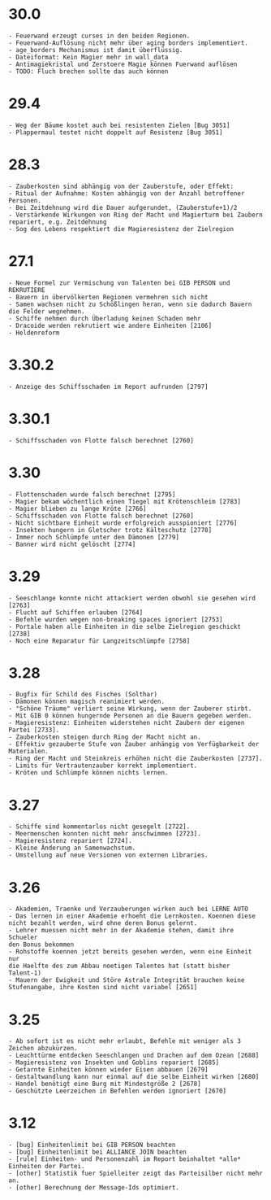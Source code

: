 # 30.0

	- Feuerwand erzeugt curses in den beiden Regionen.
	- Feuerwand-Auflösung nicht mehr über aging borders implementiert.
	- age_borders Mechanismus ist damit überflüssig.
	- Dateiformat: Kein Magier mehr in wall_data
	- Antimagiekristal und Zerstoere Magie können Fuerwand auflösen
	- TODO: Fluch brechen sollte das auch können

# 29.4

	- Weg der Bäume kostet auch bei resistenten Zielen [Bug 3051]
	- Plappermaul testet nicht doppelt auf Resistenz [Bug 3051]

# 28.3

	- Zauberkosten sind abhängig von der Zauberstufe, oder Effekt:
	- Ritual der Aufnahme: Kosten abhängig von der Anzahl betroffener Personen.
	- Bei Zeitdehnung wird die Dauer aufgerundet, (Zauberstufe+1)/2
	- Verstärkende Wirkungen von Ring der Macht und Magierturm bei Zaubern repariert, e.g. Zeitdehnung
	- Sog des Lebens respektiert die Magieresistenz der Zielregion

# 27.1

	- Neue Formel zur Vermischung von Talenten bei GIB PERSON und REKRUTIERE
	- Bauern in übervölkerten Regionen vermehren sich nicht
	- Samen wachsen nicht zu Schößlingen heran, wenn sie dadurch Bauern die Felder wegnehmen.
	- Schiffe nehmen durch Überladung keinen Schaden mehr
	- Dracoide werden rekrutiert wie andere Einheiten [2106]
	- Heldenreform

# 3.30.2

	- Anzeige des Schiffsschaden im Report aufrunden [2797]

# 3.30.1

	- Schiffsschaden von Flotte falsch berechnet [2760]

# 3.30

	- Flottenschaden wurde falsch berechnet [2795]
	- Magier bekam wöchentlich einen Tiegel mit Krötenschleim [2783]
	- Magier blieben zu lange Kröte [2766]
	- Schiffsschaden von Flotte falsch berechnet [2760]
	- Nicht sichtbare Einheit wurde erfolgreich ausspioniert [2776]
	- Insekten hungern in Gletscher trotz Kälteschutz [2778]
	- Immer noch Schlümpfe unter den Dämonen [2779]
	- Banner wird nicht gelöscht [2774]

# 3.29

	- Seeschlange konnte nicht attackiert werden obwohl sie gesehen wird [2763]
	- Flucht auf Schiffen erlauben [2764]
	- Befehle wurden wegen non-breaking spaces ignoriert [2753]
	- Portale haben alle Einheiten in die selbe Zielregion geschickt [2738]
	- Noch eine Reparatur für Langzeitschlümpfe [2758]
 
# 3.28

	- Bugfix für Schild des Fisches (Solthar)
	- Dämonen können magisch reanimiert werden.
	- "Schöne Träume" verliert seine Wirkung, wenn der Zauberer stirbt.
	- Mit GIB 0 können hungernde Personen an die Bauern gegeben werden.
	- Magieresistenz: Einheiten widerstehen nicht Zaubern der eigenen Partei [2733].
	- Zauberkosten steigen durch Ring der Macht nicht an.
	- Effektiv gezauberte Stufe von Zauber anhängig von Verfügbarkeit der Materialen.
	- Ring der Macht und Steinkreis erhöhen nicht die Zauberkosten [2737].
	- Limits für Vertrautenzauber korrekt implementiert.
	- Kröten und Schlümpfe können nichts lernen.

# 3.27

	- Schiffe sind kommentarlos nicht gesegelt [2722].
	- Meermenschen konnten nicht mehr anschwimmen [2723].
	- Magieresistenz repariert [2724].
	- Kleine Änderung an Samenwachstum.
	- Umstellung auf neue Versionen von externen Libraries.

# 3.26

	- Akademien, Traenke und Verzauberungen wirken auch bei LERNE AUTO
	- Das lernen in einer Akademie erhoeht die Lernkosten. Koennen diese
	nicht bezahlt werden, wird ohne deren Bonus gelernt.
	- Lehrer muessen nicht mehr in der Akademie stehen, damit ihre Schueler
	den Bonus bekommen
	- Rohstoffe koennen jetzt bereits gesehen werden, wenn eine Einheit nur
	die Haelfte des zum Abbau noetigen Talentes hat (statt bisher
	Talent-1)
	- Mauern der Ewigkeit und Störe Astrale Integrität brauchen keine
	Stufenangabe, ihre Kosten sind nicht variabel [2651]

# 3.25

	- Ab sofort ist es nicht mehr erlaubt, Befehle mit weniger als 3 
	Zeichen abzukürzen.
	- Leuchttürme entdecken Seeschlangen und Drachen auf dem Ozean [2688]
	- Magieresistenz von Insekten und Goblins repariert [2685]
	- Getarnte Einheiten können wieder Eisen abbauen [2679]
	- Gestaltwandlung kann nur einmal auf die selbe Einheit wirken [2680] 
	- Handel benötigt eine Burg mit Mindestgröße 2 [2678]
	- Geschützte Leerzeichen in Befehlen werden ignoriert [2670]

# 3.12

	- [bug] Einheitenlimit bei GIB PERSON beachten
	- [bug] Einheitenlimit bei ALLIANCE JOIN beachten
	- [rule] Einheiten- und Personenzahl im Report beinhaltet *alle* Einheiten der Partei.
	- [other] Statistik fuer Spielleiter zeigt das Parteisilber nicht mehr an.
	- [other] Berechnung der Message-Ids optimiert.


